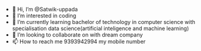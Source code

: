 - 👋 Hi, I’m @Satwik-uppada
- 👀 I’m interested in coding
- 🌱 I’m currently learning bachelor of technology in computer science with specialisation data science(artificial inteligence and machine learning)
- 💞️ I’m looking to collaborate on with dream company
- 📫 How to reach me 9393942994 my mobile number

<!---
Satwik-uppada/Satwik-uppada is a ✨ special ✨ repository because its `README.md` (this file) appears on your GitHub profile.
You can click the Preview link to take a look at your changes.
--->
